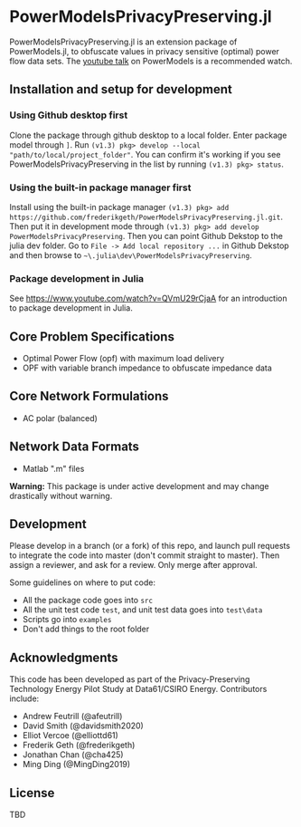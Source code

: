 # PowerModelsPrivacyPreserving.jl

PowerModelsPrivacyPreserving.jl is an extension package of PowerModels.jl, to obfuscate values in privacy sensitive (optimal) power flow data sets. The [youtube talk](https://www.youtube.com/watch?v=AEEzt3IjLaM) on PowerModels is a recommended watch. 

## Installation and setup for development
### Using Github desktop first
Clone the package through github desktop to a local folder.
Enter package model through `]`. Run `(v1.3) pkg> develop --local "path/to/local/project_folder"`. You can confirm it's working if you see PowerModelsPrivacyPreserving in the list by running `(v1.3) pkg> status`.

### Using the built-in package manager first
Install using the built-in package manager `(v1.3) pkg> add https://github.com/frederikgeth/PowerModelsPrivacyPreserving.jl.git`. Then put it in development mode through `(v1.3) pkg> add develop PowerModelsPrivacyPreserving`. Then you can point Github Dekstop to the julia dev folder. Go to  `File -> Add local repository ...`  in Github Dekstop and then browse to `~\.julia\dev\PowerModelsPrivacyPreserving`. 

### Package development in Julia
See https://www.youtube.com/watch?v=QVmU29rCjaA for an introduction to package development in Julia.

## Core Problem Specifications

- Optimal Power Flow (opf) with maximum load delivery
- OPF with variable branch impedance to obfuscate impedance data

## Core Network Formulations

- AC polar (balanced)


## Network Data Formats

- Matlab ".m" files

**Warning:** This package is under active development and may change drastically without warning.

## Development

Please develop in a branch (or a fork) of this repo, and launch pull requests to integrate the code into master (don't commit straight to master). Then assign a reviewer, and ask for a review. Only merge after approval. 

Some guidelines on where to put code:
- All the package code goes into `src`
- All the unit test code `test`, and unit test data goes into `test\data`
- Scripts go into `examples`
- Don't add things to the root folder

## Acknowledgments

This code has been developed as part of the Privacy-Preserving Technology Energy Pilot Study at Data61/CSIRO Energy. Contributors include:

- Andrew Feutrill (@afeutrill)
- David Smith (@davidsmith2020)
- Elliot Vercoe (@elliottd61)
- Frederik Geth (@frederikgeth)
- Jonathan Chan (@cha425)
- Ming Ding (@MingDing2019)

## License

TBD
